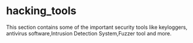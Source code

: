 # hacking_tools
This section contains some of the important security tools like keyloggers, antivirus software,Intrusion Detection System,Fuzzer tool and more.
